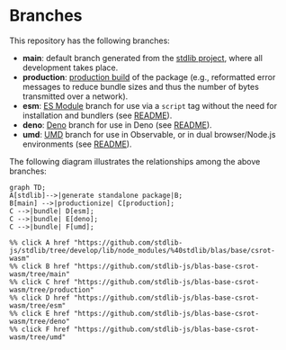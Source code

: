 <!--

@license Apache-2.0

Copyright (c) 2022 The Stdlib Authors.

Licensed under the Apache License, Version 2.0 (the "License");
you may not use this file except in compliance with the License.
You may obtain a copy of the License at

    http://www.apache.org/licenses/LICENSE-2.0

Unless required by applicable law or agreed to in writing, software
distributed under the License is distributed on an "AS IS" BASIS,
WITHOUT WARRANTIES OR CONDITIONS OF ANY KIND, either express or implied.
See the License for the specific language governing permissions and
limitations under the License.

-->

# Branches

This repository has the following branches:

-   **main**: default branch generated from the [stdlib project][stdlib-url], where all development takes place.
-   **production**: [production build][production-url] of the package (e.g., reformatted error messages to reduce bundle sizes and thus the number of bytes transmitted over a network).
-   **esm**: [ES Module][esm-url] branch for use via a `script` tag without the need for installation and bundlers (see [README][esm-readme]).
-   **deno**: [Deno][deno-url] branch for use in Deno (see [README][deno-readme]).
-   **umd**: [UMD][umd-url] branch for use in Observable, or in dual browser/Node.js environments (see [README][umd-readme]).

The following diagram illustrates the relationships among the above branches:

```mermaid
graph TD;
A[stdlib]-->|generate standalone package|B;
B[main] -->|productionize| C[production];
C -->|bundle| D[esm];
C -->|bundle| E[deno];
C -->|bundle| F[umd];

%% click A href "https://github.com/stdlib-js/stdlib/tree/develop/lib/node_modules/%40stdlib/blas/base/csrot-wasm"
%% click B href "https://github.com/stdlib-js/blas-base-csrot-wasm/tree/main"
%% click C href "https://github.com/stdlib-js/blas-base-csrot-wasm/tree/production"
%% click D href "https://github.com/stdlib-js/blas-base-csrot-wasm/tree/esm"
%% click E href "https://github.com/stdlib-js/blas-base-csrot-wasm/tree/deno"
%% click F href "https://github.com/stdlib-js/blas-base-csrot-wasm/tree/umd"
```

[stdlib-url]: https://github.com/stdlib-js/stdlib/tree/develop/lib/node_modules/%40stdlib/blas/base/csrot-wasm
[production-url]: https://github.com/stdlib-js/blas-base-csrot-wasm/tree/production
[deno-url]: https://github.com/stdlib-js/blas-base-csrot-wasm/tree/deno
[deno-readme]: https://github.com/stdlib-js/blas-base-csrot-wasm/blob/deno/README.md
[umd-url]: https://github.com/stdlib-js/blas-base-csrot-wasm/tree/umd
[umd-readme]: https://github.com/stdlib-js/blas-base-csrot-wasm/blob/umd/README.md
[esm-url]: https://github.com/stdlib-js/blas-base-csrot-wasm/tree/esm
[esm-readme]: https://github.com/stdlib-js/blas-base-csrot-wasm/blob/esm/README.md